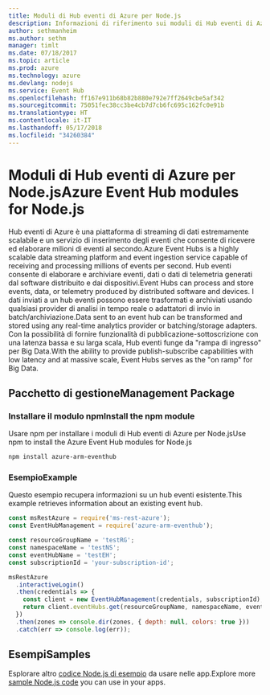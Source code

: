 ```yaml
---
title: Moduli di Hub eventi di Azure per Node.js
description: Informazioni di riferimento sui moduli di Hub eventi di Azure per Node.js
author: sethmanheim
ms.author: sethm
manager: timlt
ms.date: 07/18/2017
ms.topic: article
ms.prod: azure
ms.technology: azure
ms.devlang: nodejs
ms.service: Event Hub
ms.openlocfilehash: ff167e911b68b82b880e792e7ff2649cbe5af342
ms.sourcegitcommit: 75051fec38cc3be4cb7d7cb6fc695c162fc0e91b
ms.translationtype: HT
ms.contentlocale: it-IT
ms.lasthandoff: 05/17/2018
ms.locfileid: "34260384"
---
```

# <a name="azure-event-hub-modules-for-nodejs"></a><span data-ttu-id="dcb82-103">Moduli di Hub eventi di Azure per Node.js</span><span class="sxs-lookup"><span data-stu-id="dcb82-103">Azure Event Hub modules for Node.js</span></span>

<span data-ttu-id="dcb82-104">Hub eventi di Azure è una piattaforma di streaming di dati estremamente scalabile e un servizio di inserimento degli eventi che consente di ricevere ed elaborare milioni di eventi al secondo.</span><span class="sxs-lookup"><span data-stu-id="dcb82-104">Azure Event Hubs is a highly scalable data streaming platform and event ingestion service capable of receiving and processing millions of events per second.</span></span> <span data-ttu-id="dcb82-105">Hub eventi consente di elaborare e archiviare eventi, dati o dati di telemetria generati dal software distribuito e dai dispositivi.</span><span class="sxs-lookup"><span data-stu-id="dcb82-105">Event Hubs can process and store events, data, or telemetry produced by distributed software and devices.</span></span> <span data-ttu-id="dcb82-106">I dati inviati a un hub eventi possono essere trasformati e archiviati usando qualsiasi provider di analisi in tempo reale o adattatori di invio in batch/archiviazione.</span><span class="sxs-lookup"><span data-stu-id="dcb82-106">Data sent to an event hub can be transformed and stored using any real-time analytics provider or batching/storage adapters.</span></span> <span data-ttu-id="dcb82-107">Con la possibilità di fornire funzionalità di pubblicazione-sottoscrizione con una latenza bassa e su larga scala, Hub eventi funge da "rampa di ingresso" per Big Data.</span><span class="sxs-lookup"><span data-stu-id="dcb82-107">With the ability to provide publish-subscribe capabilities with low latency and at massive scale, Event Hubs serves as the "on ramp" for Big Data.</span></span>

## <a name="management-package"></a><span data-ttu-id="dcb82-108">Pacchetto di gestione</span><span class="sxs-lookup"><span data-stu-id="dcb82-108">Management Package</span></span>

### <a name="install-the-npm-module"></a><span data-ttu-id="dcb82-109">Installare il modulo npm</span><span class="sxs-lookup"><span data-stu-id="dcb82-109">Install the npm module</span></span> 

<span data-ttu-id="dcb82-110">Usare npm per installare i moduli di Hub eventi di Azure per Node.js</span><span class="sxs-lookup"><span data-stu-id="dcb82-110">Use npm to install the Azure Event Hub modules for Node.js</span></span>

```bash
npm install azure-arm-eventhub
```

### <a name="example"></a><span data-ttu-id="dcb82-111">Esempio</span><span class="sxs-lookup"><span data-stu-id="dcb82-111">Example</span></span>

<span data-ttu-id="dcb82-112">Questo esempio recupera informazioni su un hub eventi esistente.</span><span class="sxs-lookup"><span data-stu-id="dcb82-112">This example retrieves information about an existing event hub.</span></span>

```javascript
const msRestAzure = require('ms-rest-azure');
const EventHubManagement = require('azure-arm-eventhub');

const resourceGroupName = 'testRG';
const namespaceName = 'testNS';
const eventHubName = 'testEH';
const subscriptionId = 'your-subscription-id';

msRestAzure
  .interactiveLogin()
  .then(credentials => {
    const client = new EventHubManagement(credentials, subscriptionId);
    return client.eventHubs.get(resourceGroupName, namespaceName, eventHubName);
  })
  .then(zones => console.dir(zones, { depth: null, colors: true }))
  .catch(err => console.log(err));
```

## <a name="samples"></a><span data-ttu-id="dcb82-113">Esempi</span><span class="sxs-lookup"><span data-stu-id="dcb82-113">Samples</span></span>

<span data-ttu-id="dcb82-114">Esplorare altro [codice Node.js di esempio](https://azure.microsoft.com/resources/samples/?platform=nodejs) da usare nelle app.</span><span class="sxs-lookup"><span data-stu-id="dcb82-114">Explore more [sample Node.js code](https://azure.microsoft.com/resources/samples/?platform=nodejs) you can use in your apps.</span></span>
